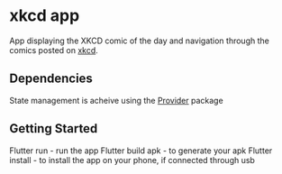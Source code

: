 # xkcd app

App displaying the XKCD comic of the day and navigation through the comics posted on [xkcd](xkcd.com).

## Dependencies
State management is acheive using the [Provider](https://pub.dev/packages/provider) package

## Getting Started

Flutter run - run the app
Flutter build apk - to generate your apk
Flutter install - to install the app on your phone, if connected through usb